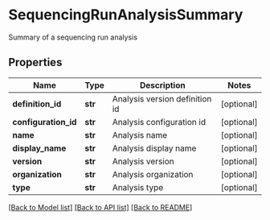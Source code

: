 # SequencingRunAnalysisSummary

Summary of a sequencing run analysis
## Properties
Name | Type | Description | Notes
------------ | ------------- | ------------- | -------------
**definition_id** | **str** | Analysis version definition id | [optional] 
**configuration_id** | **str** | Analysis configuration id | [optional] 
**name** | **str** | Analysis name | [optional] 
**display_name** | **str** | Analysis display name | [optional] 
**version** | **str** | Analysis version | [optional] 
**organization** | **str** | Analysis organization | [optional] 
**type** | **str** | Analysis type | [optional] 

[[Back to Model list]](../README.md#documentation-for-models) [[Back to API list]](../README.md#documentation-for-api-endpoints) [[Back to README]](../README.md)


